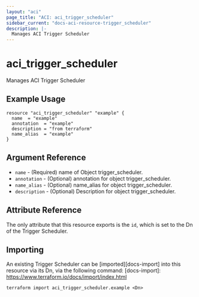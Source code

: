 ```yaml
---
layout: "aci"
page_title: "ACI: aci_trigger_scheduler"
sidebar_current: "docs-aci-resource-trigger_scheduler"
description: |-
  Manages ACI Trigger Scheduler
---
```


# aci_trigger_scheduler

Manages ACI Trigger Scheduler

## Example Usage

```hcl
resource "aci_trigger_scheduler" "example" {
  name  = "example"
  annotation  = "example"
  description = "from terraform"
  name_alias  = "example"
}
```

## Argument Reference

- `name` - (Required) name of Object trigger_scheduler.
- `annotation` - (Optional) annotation for object trigger_scheduler.
- `name_alias` - (Optional) name_alias for object trigger_scheduler.
- `description` - (Optional) Description for object trigger_scheduler.

## Attribute Reference

The only attribute that this resource exports is the `id`, which is set to the
Dn of the Trigger Scheduler.

## Importing

An existing Trigger Scheduler can be [imported][docs-import] into this resource via its Dn, via the following command:
[docs-import]: https://www.terraform.io/docs/import/index.html

```
terraform import aci_trigger_scheduler.example <Dn>
```
